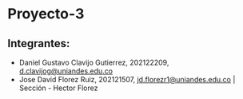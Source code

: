 # Proyecto-3

## Integrantes:
* Daniel Gustavo Clavijo Gutierrez, 202122209, d.clavijog@uniandes.edu.co
* Jose David Florez Ruiz, 202121507, jd.florezr1@uniandes.edu.co | Sección - Hector Florez
